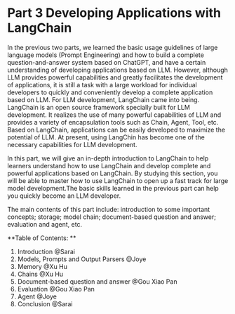 # Part 3 Developing Applications with LangChain

In the previous two parts, we learned the basic usage guidelines of large language models (Prompt Engineering) and how to build a complete question-and-answer system based on ChatGPT, and have a certain understanding of developing applications based on LLM. However, although LLM provides powerful capabilities and greatly facilitates the development of applications, it is still a task with a large workload for individual developers to quickly and conveniently develop a complete application based on LLM. For LLM development, LangChain came into being. LangChain is an open source framework specially built for LLM development. It realizes the use of many powerful capabilities of LLM and provides a variety of encapsulation tools such as Chain, Agent, Tool, etc. Based on LangChain, applications can be easily developed to maximize the potential of LLM. At present, using LangChin has become one of the necessary capabilities for LLM development.

In this part, we will give an in-depth introduction to LangChain to help learners understand how to use LangChain and develop complete and powerful applications based on LangChain. By studying this section, you will be able to master how to use LangChain to open up a fast track for large model development.The basic skills learned in the previous part can help you quickly become an LLM developer.

The main contents of this part include: introduction to some important concepts; storage; model chain; document-based question and answer; evaluation and agent, etc.

**Table of Contents: **

1. Introduction @Sarai
2. Models, Prompts and Output Parsers @Joye
3. Memory @Xu Hu
4. Chains @Xu Hu
5. Document-based question and answer @Gou Xiao Pan
6. Evaluation @Gou Xiao Pan
7. Agent @Joye
8. Conclusion @Sarai